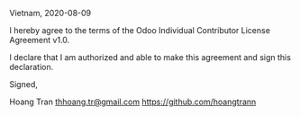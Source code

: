 Vietnam, 2020-08-09

I hereby agree to the terms of the Odoo Individual Contributor License
Agreement v1.0.

I declare that I am authorized and able to make this agreement and sign this
declaration.

Signed,

Hoang Tran thhoang.tr@gmail.com https://github.com/hoangtrann
